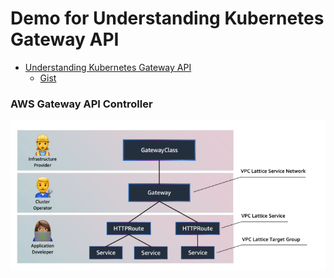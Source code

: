 # Demo for Understanding Kubernetes Gateway API

- [Understanding Kubernetes Gateway API](https://srekubecraft.io/posts/understanding-kubernetes-gateway-api/)
  - [Gist](https://gist.github.com/NoNickeD/01029f3d64c1606f082b4f0b80fa6179)

### AWS Gateway API Controller

![AWS VPC Lattice](/images/aws-vpc-lattice.png)
